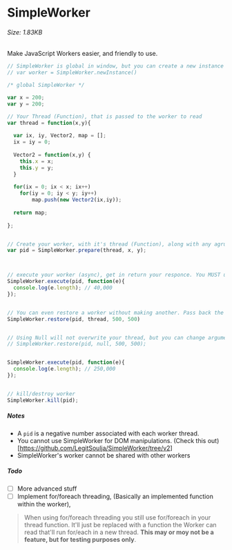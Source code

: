 # SimpleWorker
###### Size: 1.83KB

Make JavaScript Workers easier, and friendly to use.

```js
// SimpleWorker is global in window, but you can create a new instance if needed for security
// var worker = SimpleWorker.newInstance()

/* global SimpleWorker */

var x = 200;
var y = 200;

// Your Thread (Function), that is passed to the worker to read
var thread = function(x,y){ 
  
  var ix, iy, Vector2, map = [];
  ix = iy = 0;
  
  Vector2 = function(x,y) {
    this.x = x;
    this.y = y;
  }
  
  for(ix = 0; ix < x; ix++)
    for(iy = 0; iy < y; iy++)
        map.push(new Vector2(ix,iy));
        
  return map;
  
};


// Create your worker, with it's thread (Function), along with any agruments you need to pass with
var pid = SimpleWorker.prepare(thread, x, y);



// execute your worker (async), get in return your responce. You MUST use a callback on execute, until another solution is found to properly handle a Promise.
SimpleWorker.execute(pid, function(e){
  console.log(e.length); // 40,000
});


// You can even restore a worker without making another. Pass back the thread, and arguments
SimpleWorker.restore(pid, thread, 500, 500)


// Using Null will not overwrite your thread, but you can change arguments if needed aswell
// SimpleWorker.restore(pid, null, 500, 500); 


SimpleWorker.execute(pid, function(e){
  console.log(e.length); // 250,000
});


// kill/destroy worker
SimpleWorker.kill(pid);
```

##### Notes

- A ```pid``` is a negative number associated with each worker thread. 
- You cannot use SimpleWorker for DOM manipulations. (Check this out)[https://github.com/LegitSoulja/SimpleWorker/tree/v2]
- SimpleWorker's worker cannot be shared with other workers

##### Todo
- [ ] More advanced stuff
- [ ] Implement for/foreach threading, (Basically an implemented function within the worker), 
> When using for/foreach threading you still use for/foreach in your thread function. It'll just be replaced with a function the Worker can read that'll run for/each in a new thread. **This may or moy not be a feature, but for testing purposes only**.



